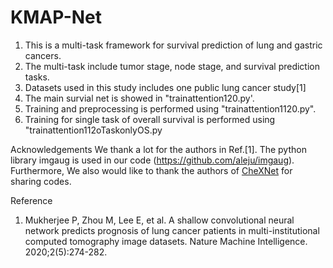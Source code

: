 # KMAP-Net
1. This is a multi-task framework for survival prediction of lung and gastric cancers.
2. The multi-task include tumor stage, node stage, and survival prediction tasks.
3. Datasets used in this study includes one public lung cancer study[1]
4. The main survial net is showed in "trainattention120.py'.
5. Training and preprocessing is performed using "trainattention1120.py".
6. Training for single task of overall survival is performed using "trainattention112oTaskonlyOS.py


Acknowledgements
We thank a lot for the authors in Ref.[1]. The python library imgaug is used in our code (https://github.com/aleju/imgaug). Furthermore, We also would like to thank the authors of [CheXNet](https://arxiv.org/pdf/1711.05225.pdf) for sharing codes.


Reference
1. Mukherjee P, Zhou M, Lee E, et al. A shallow convolutional neural network predicts prognosis of lung cancer patients in multi-institutional computed tomography image datasets. Nature Machine Intelligence. 2020;2(5):274-282.
